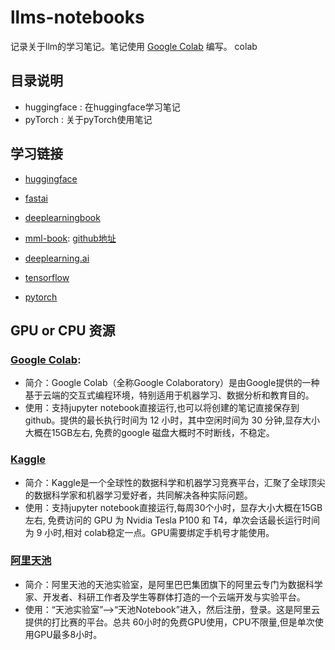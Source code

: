 
# llms-notebooks

记录关于llm的学习笔记。笔记使用 [Google Colab](https://colab.research.google.com/) 编写。
colab

## 目录说明

- huggingface : 在huggingface学习笔记
- pyTorch : 关于pyTorch使用笔记

## 学习链接

- [huggingface](https://huggingface.co/learn) 
- [fastai](https://course.fast.ai/)
- [deeplearningbook](https://www.deeplearningbook.org/)

- [mml-book](https://mml-book.com): [github地址](https://github.com/mml-book/mml-book.github.io?tab=readme-ov-file)

- [deeplearning.ai](https://www.deeplearning.ai/)

- [tensorflow](https://www.tensorflow.org/tutorials)
- [pytorch](https://pytorch.org/tutorials/beginner/basics/intro.html)

## GPU or CPU 资源

### [Google Colab](https://colab.research.google.com/): 
- 简介：Google Colab（全称Google Colaboratory）是由Google提供的一种基于云端的交互式编程环境，特别适用于机器学习、数据分析和教育目的。
- 使用：支持jupyter notebook直接运行,也可以将创建的笔记直接保存到github。提供的最长执行时间为 12 小时，其中空闲时间为 30 分钟,显存大小大概在15GB左右, 免费的google 磁盘大概时不时断线，不稳定。

### [Kaggle](https://www.kaggle.com/)
- 简介：Kaggle是一个全球性的数据科学和机器学习竞赛平台，汇聚了全球顶尖的数据科学家和机器学习爱好者，共同解决各种实际问题。
- 使用：支持jupyter notebook直接运行,每周30个小时，显存大小大概在15GB左右, 免费访问的 GPU 为 Nvidia Tesla P100 和 T4，单次会话最长运行时间为 9 小时,相对 colab稳定一点。GPU需要绑定手机号才能使用。

### [阿里天池](https://tianchi.aliyun.com/)

- 简介：阿里天池的天池实验室，是阿里巴巴集团旗下的阿里云专门为数据科学家、开发者、科研工作者及学生等群体打造的一个云端开发与实验平台。
- 使用：“天池实验室”-->“天池Notebook”进入，然后注册，登录。这是阿里云提供的打比赛的平台。总共 60小时的免费GPU使用，CPU不限量,但是单次使用GPU最多8小时。